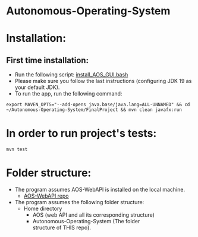 # Autonomous-Operating-System
# Installation:

## First time installation:
- Run the following script: [install_AOS_GUI.bash](https://github.com/vladiodes/Autonomous-Operating-System/blob/main/FinalProject/install_AOS_GUI.bash)
- Please make sure you follow the last instructions (configuring JDK 19 as your default JDK).
- To run the app, run the following command:
```code
export MAVEN_OPTS="--add-opens java.base/java.lang=ALL-UNNAMED" && cd ~/Autonomous-Operating-System/FinalProject && mvn clean javafx:run
```

# In order to run project's tests:
```code
mvn test
```

# Folder structure:
* The program assumes AOS-WebAPI is installed on the local machine.
  * [AOS-WebAPI repo](https://github.com/orhaimwerthaim/AOS-WebAPI)
* The program assumes the following folder structure:
  * Home directory
    * AOS (web API and all its corresponding structure)
    * Autonomous-Operating-System (The folder structure of THIS repo).
